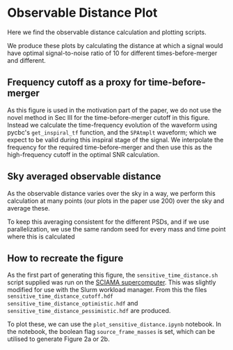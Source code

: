 # Observable Distance Plot

Here we find the observable distance calculation and plotting scripts.

We produce these plots by calculating the distance at which a signal would have optimal signal-to-noise ratio of 10 for different times-before-merger and different.

## Frequency cutoff as a proxy for time-before-merger
As this figure is used in the motivation part of the paper, we do not use the novel method in Sec III for the time-before-merger cutoff in this figure.
Instead we calculate the time-frequency evolution of the waveform using pycbc's `get_inspiral_tf` function, and the `SPAtmplt` waveform; which we expect to be valid during this inspiral stage of the signal.
We interpolate the frequency for the required time-before-merger and then use this as the high-frequency cutoff in the optimal SNR calculation.

## Sky averaged observable distance
As the observable distance varies over the sky in a way, we perform this calculation at many points (our plots in the paper use 200) over the sky and average these.

To keep this averaging consistent for the different PSDs, and if we use parallelization, we use the same random seed for every mass and time point where this is calculated

## How to recreate the figure
As the first part of generating this figure, the `sensitive_time_distance.sh` script supplied was run on the [SCIAMA supercomputer](https://sciama.icg.port.ac.uk/). This was slightly modified for use with the Slurm workload manager. From this the files `sensitive_time_distance_cutoff.hdf` `sensitive_time_distance_optimistic.hdf` and `sensitive_time_distance_pessimistic.hdf` are produced.

To plot these, we can use the `plot_sensitive_distance.ipynb` notebook.
In the notebook, the boolean flag `source_frame_masses` is set, which can be utilised to generate Figure 2a or 2b.